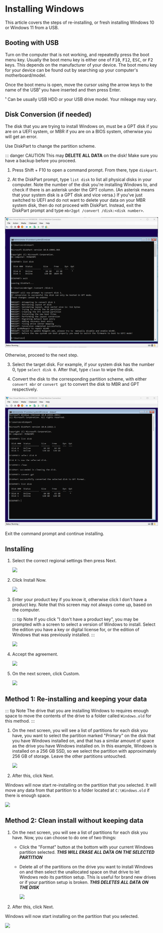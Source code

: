 # Installing Windows

This article covers the steps of re-installing, or fresh installing Windows 10 or Windows 11 from a USB.

## Booting with USB

Turn on the computer that is not working, and repeatedly press the boot menu key. Usually the boot menu key is either one of <kbd>F10</kbd>, <kbd>F12</kbd>, <kbd>ESC</kbd>, or <kbd>F2</kbd> keys. This depends on the manufacturer of your device. The boot menu key for your device can be found out by searching up your computer's motherboard/model.

Once the boot menu is open, move the cursor using the arrow keys to the name of the USB¹ you have inserted and then press Enter.

¹ Can be usually USB HDD or your USB drive model. Your mileage may vary.

## Disk Conversion (if needed)

The disk that you are trying to install Windows on, must be a GPT disk if you are on a UEFI system, or MBR if you are on a BIOS system, otherwise you will get an error.

Use DiskPart to change the partition scheme.

::: danger CAUTION
This may **DELETE ALL DATA** on the disk! Make sure you have a backup before you proceed.
1. Press Shift + F10 to open a command prompt. From there, type `diskpart`.

2. At the DiskPart prompt, type `list disk` to list all physical disks in your computer. Note the number of the disk you're installing Windows to, and check if there is an asterisk under the GPT column. (An asterisk means that your system disk is a GPT disk and vice versa.) If you've just switched to UEFI and do not want to delete your data on your MBR system disk, then do not proceed with DiskPart. Instead, exit the DiskPart prompt and type `mbr2gpt /convert /disk:<disk number>`.
   
  ![](./img/installing-windows/mbr2gpt.png)
   
   Otherwise, proceed to the next step.

3. Select the target disk. For example, if your system disk has the number 0, type `select disk 0`. After that, type `clean` to wipe the disk.

4. Convert the disk to the corresponding partition scheme, with either `convert mbr` or `convert gpt` to convert the disk to MBR and GPT respectively.
   
  ![](./img/installing-windows/gpt.png)

   Exit the command prompt and continue installing.

## Installing

1. Select the correct regional settings then press Next.

   ![](./img/installing-windows/chooselanguage.png)

2. Click Install Now.

   ![](./img/installing-windows/installnow.png)

3. Enter your product key if you know it, otherwise click I don't have a product key. Note that this screen may not always come up, based on the computer.

   ::: tip Note
   If you click "I don't have a product key", you may be prompted with a screen to select a version of Windows to install. Select the edition you have a key or digital license for, or the edition of Windows that was previously installed.
   :::

   ![](./img/installing-windows/productkey.png)

4. Accept the agreement.

   ![](./img/installing-windows/licenseterms.png)

5. On the next screen, click Custom.

   ![](./img/installing-windows/upgradecustom.png)

## Method 1: Re-installing and keeping your data

::: tip Note
The drive that you are installing Windows to requires enough space to move the contents of the drive to a folder called `Windows.old` for this method.
:::

1. On the next screen, you will see a list of partitions for each disk you have, you want to select the partition marked "Primary" on the disk that you have Windows installed on, and that has a similar amount of space as the drive you have Windows installed on. In this example, Windows is installed on a 256 GB SSD, so we select the partition with approximately 256 GB of storage. Leave the other partitions untouched.

   ![](./img/installing-windows/custompartitionmanager.png)

2. After this, click Next.

Windows will now start re-installing on the partition that you selected. It will move any data from that partition to a folder located at `C:\Windows.old` if there is enough space.

![](./img/installing-windows/installing.png)

## Method 2: Clean install without keeping data

1. On the next screen, you will see a list of partitions for each disk you have. Now, you can choose to do one of two things:

   - Click the "Format" button at the bottom with your current Windows partition selected. ***THIS WILL ERASE ALL DATA ON THE SELECTED PARTITION***

   - Delete all of the partitions on the drive you want to install Windows on and then select the unallocated space on that drive to let Windows redo its partition setup. This is useful for brand new drives or if your partition setup is broken. ***THIS DELETES ALL DATA ON THE DISK***

     ![](./img/installing-windows/emptycustompartitionmanager.png)

2. After this, click Next.

Windows will now start installing on the partition that you selected.

![](./img/installing-windows/installing.png)
